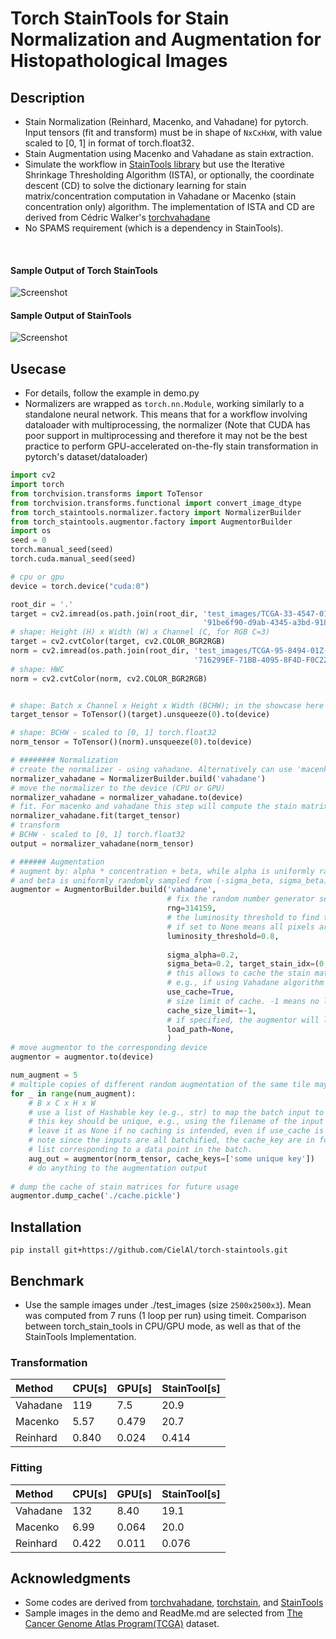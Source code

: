 # Torch StainTools for Stain Normalization and Augmentation for Histopathological Images

## Description
* Stain Normalization (Reinhard, Macenko, and Vahadane) for pytorch. Input tensors (fit and transform) must be in shape of `NxCxHxW`, with value scaled to [0, 1] in format of torch.float32.
* Stain Augmentation using Macenko and Vahadane as stain extraction.
* Simulate the workflow in [StainTools library](https://github.com/Peter554/StainTools) but use the Iterative Shrinkage Thresholding Algorithm (ISTA), or optionally, the coordinate descent (CD) to solve the dictionary learning for stain matrix/concentration computation in Vahadane or Macenko (stain concentration only) algorithm. The implementation of ISTA and CD are derived from Cédric Walker's [torchvahadane](https://github.com/cwlkr/torchvahadane)
* No SPAMS requirement (which is a dependency in StainTools).

<br />

#### Sample Output of Torch StainTools
![Screenshot](showcases/sample_out.png)

#### Sample Output of StainTools
![Screenshot](showcases/sample_out_staintools.png)

## Usecase
* For details, follow the example in demo.py
* Normalizers are wrapped as `torch.nn.Module`, working similarly to a standalone neural network. This means that for a workflow involving dataloader with multiprocessing, the normalizer
  (Note that CUDA has poor support in multiprocessing and therefore it may not be the best practice to perform GPU-accelerated on-the-fly stain transformation in pytorch's dataset/dataloader)


```python
import cv2
import torch
from torchvision.transforms import ToTensor
from torchvision.transforms.functional import convert_image_dtype
from torch_staintools.normalizer.factory import NormalizerBuilder
from torch_staintools.augmentor.factory import AugmentorBuilder
import os
seed = 0
torch.manual_seed(seed)
torch.cuda.manual_seed(seed)

# cpu or gpu
device = torch.device("cuda:0")

root_dir = '.'
target = cv2.imread(os.path.join(root_dir, 'test_images/TCGA-33-4547-01Z-00-DX7.'
                                           '91be6f90-d9ab-4345-a3bd-91805d9761b9_8270_5932_0.png'))
# shape: Height (H) x Width (W) x Channel (C, for RGB C=3)
target = cv2.cvtColor(target, cv2.COLOR_BGR2RGB)
norm = cv2.imread(os.path.join(root_dir, 'test_images/TCGA-95-8494-01Z-00-DX1.'
                                         '716299EF-71BB-4095-8F4D-F0C2252CE594_5932_5708_0.png'))
# shape: HWC
norm = cv2.cvtColor(norm, cv2.COLOR_BGR2RGB)


# shape: Batch x Channel x Height x Width (BCHW); in the showcase here batch size is 1 (B=1) - scaled to [0, 1] torch.float32
target_tensor = ToTensor()(target).unsqueeze(0).to(device)

# shape: BCHW - scaled to [0, 1] torch.float32
norm_tensor = ToTensor()(norm).unsqueeze(0).to(device)

# ######## Normalization
# create the normalizer - using vahadane. Alternatively can use 'macenko' or 'reinhard'.
normalizer_vahadane = NormalizerBuilder.build('vahadane')
# move the normalizer to the device (CPU or GPU)
normalizer_vahadane = normalizer_vahadane.to(device)
# fit. For macenko and vahadane this step will compute the stain matrix and concentration
normalizer_vahadane.fit(target_tensor)
# transform
# BCHW - scaled to [0, 1] torch.float32
output = normalizer_vahadane(norm_tensor)

# ###### Augmentation
# augment by: alpha * concentration + beta, while alpha is uniformly randomly sampled from (1 - sigma_alpha, 1 + sigma_alpha),
# and beta is uniformly randomly sampled from (-sigma_beta, sigma_beta).
augmentor = AugmentorBuilder.build('vahadane',
                                   # fix the random number generator seed for reproducibility.
                                   rng=314159,
                                   # the luminosity threshold to find the tissue region to augment
                                   # if set to None means all pixels are treated as tissue
                                   luminosity_threshold=0.8,
                                   
                                   sigma_alpha=0.2,
                                   sigma_beta=0.2, target_stain_idx=(0, 1),
                                   # this allows to cache the stain matrix if it's too time-consuming to recompute.
                                   # e.g., if using Vahadane algorithm
                                   use_cache=True,
                                   # size limit of cache. -1 means no limit (stain matrix is often small in size, e.g., 2 x 3)
                                   cache_size_limit=-1,
                                   # if specified, the augmentor will load the cached stain matrices from file system.
                                   load_path=None,
                                   )
# move augmentor to the corresponding device
augmentor = augmentor.to(device)

num_augment = 5
# multiple copies of different random augmentation of the same tile may be generated
for _ in range(num_augment):
    # B x C x H x W
    # use a list of Hashable key (e.g., str) to map the batch input to its corresponding stain matrix in cache.
    # this key should be unique, e.g., using the filename of the input tile.
    # leave it as None if no caching is intended, even if use_cache is enabled.
    # note since the inputs are all batchified, the cache_key are in form of a list, with each element in the 
    # list corresponding to a data point in the batch.
    aug_out = augmentor(norm_tensor, cache_keys=['some unique key'])
    # do anything to the augmentation output
    
# dump the cache of stain matrices for future usage
augmentor.dump_cache('./cache.pickle')
```

## Installation
`pip install git+https://github.com/CielAl/torch-staintools.git`

## Benchmark
* Use the sample images under ./test_images (size `2500x2500x3`). Mean was computed from 7 runs (1 loop per run) using
timeit. Comparison between torch_stain_tools in CPU/GPU mode, as well as that of the StainTools Implementation.

### Transformation

| Method   | CPU[s] | GPU[s] | StainTool[s] |
|:---------|:-------|:-------|:-------------| 
| Vahadane | 119    | 7.5    | 20.9         |  
| Macenko  | 5.57   | 0.479  | 20.7         |
| Reinhard | 0.840  |0.024   | 0.414        |  

### Fitting
| Method   | CPU[s] | GPU[s] | StainTool[s] |
|:---------|:-------|:-------|:-------------| 
| Vahadane | 132    | 8.40   | 19.1         |  
| Macenko  | 6.99   | 0.064  | 20.0         |
| Reinhard | 0.422  | 0.011  | 0.076        |  


## Acknowledgments
* Some codes are derived from [torchvahadane](https://github.com/cwlkr/torchvahadane), [torchstain](https://github.com/EIDOSLAB/torchstain), and [StainTools](https://github.com/Peter554/StainTools)
* Sample images in the demo and ReadMe.md are selected from [The Cancer Genome Atlas Program(TCGA)](https://www.cancer.gov/ccg/research/genome-sequencing/tcga) dataset.
